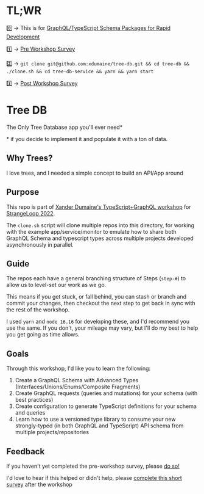 # TL;WR

0️⃣ -> This is for [GraphQL/TypeScript Schema Packages for Rapid Development][1]

1️⃣ -> [Pre Workshop Survey][4]

2️⃣ -> `git clone git@github.com:xdumaine/tree-db.git && cd tree-db && ./clone.sh && cd tree-db-service && yarn && yarn start`

3️⃣ -> [Post Workshop Survey][3]

# Tree DB

The Only Tree Database app you'll ever need\*

\* if you decide to implement it and populate it with a ton of data.

## Why Trees?

I love trees, and I needed a simple concept to build an API/App around

## Purpose

This repo is part of [Xander Dumaine's TypeScript+GraphQL workshop][1] for [StrangeLoop 2022][2].

The `clone.sh` script will clone multiple repos into this directory, for working with
the example app/service/monitor to emulate how to share both GraphQL Schema and typescript types
across multiple projects developed asynchronously in parallel.

## Guide

The repos each have a general branching structure of Steps (`step-#`) to allow us to level-set our work as we go.

This means if you get stuck, or fall behind, you can stash or branch and commit your changes, then checkout the next step to get back in sync with the rest of the workshop.

I used `yarn` and `node 16.16` for developing these, and I'd recommend you use the same. If you don't, your mileage may vary, but I'll do my best to help you get going as time allows.

## Goals

Through this workshop, I'd like you to learn the following:

1. Create a GraphQL Schema with Advanced Types (Interfaces/Unions/Enums/Composite Fragments)
2. Create GraphQL requests (queries and mutations) for your schema (with best practices)
3. Create configuration to generate TypeScript definitions for your schema and queries
4. Learn how to use a versioned type library to consume your new strongly-typed (in both GraphQL and TypeScript) API schema from multiple projects/repositories

## Feedback

If you haven't yet completed the pre-workshop survey, please [do so!][4]

I'd love to hear if this helped or didn't help, please [complete this short survey][3] after the workshop

[1]: https://thestrangeloop.com/2022/graphql-slash-typescript-schema-packages-for-rapid-development.html
[2]: https://thestrangeloop.com/
[3]: https://docs.google.com/forms/d/e/1FAIpQLSdZ6_0qi5RyRVXDNDBRLJS-Cl6RUNHxf5oBoHhFE3yjycdZRw/viewform
[4]: https://forms.gle/DPixdVuciVQUquVA8
